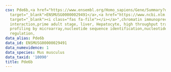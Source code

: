 ```yaml
---
csv: Pde6b,<a href="https://www.ensembl.org/Homo_sapiens/Gene/Summary?db=core;g=ENSMUSG00000029491"
  target="_blank">ENSMUSG00000029491</a>,<a href="https://www.ncbi.nlm.nih.gov/pubmed/23834426"
  target="_blank"><i class="fas fa-file"></i></a>",chromatin immunoprecipitation assay,direct
  interaction,prime adult stage, liver, Hepatocyte, high throughput transcription
  profiling by microarray,nucleotide sequence identification,nucleotide sequence identification,transcriptional
  regulation,
data_alias: Pde6b
data_id: ENSMUSG00000029491
data_numevidence: 1
data_species: Mus musculus
data_taxid: '10090'
title: Pde6b
---
```

